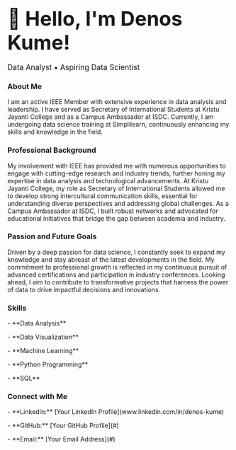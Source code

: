 # <span style="font-size: 1.6em;">👋 Hello, I'm Denos Kume!</span>

<span style="font-size: 1.2em;">Data Analyst • Aspiring Data Scientist</span>

### <span style="font-size: 1.0em;">About Me</span>
<section>
  <p>I am an active IEEE Member with extensive experience in data analysis and leadership. I have served as Secretary of International Students at Kristu Jayanti College and as a Campus Ambassador at ISDC. Currently, I am undergoing data science training at Simplilearn, continuously enhancing my skills and knowledge in the field.</p>
</section>

### <span style="font-size: 1.0em;">Professional Background</span>
<section>
  <p>My involvement with IEEE has provided me with numerous opportunities to engage with cutting-edge research and industry trends, further honing my expertise in data analysis and technological advancements. At Kristu Jayanti College, my role as Secretary of International Students allowed me to develop strong intercultural communication skills, essential for understanding diverse perspectives and addressing global challenges. As a Campus Ambassador at ISDC, I built robust networks and advocated for educational initiatives that bridge the gap between academia and industry.</p>
</section>

### <span style="font-size: 1.0em;">Passion and Future Goals</span>
<section>
  <p>Driven by a deep passion for data science, I constantly seek to expand my knowledge and stay abreast of the latest developments in the field. My commitment to professional growth is reflected in my continuous pursuit of advanced certifications and participation in industry conferences. Looking ahead, I aim to contribute to transformative projects that harness the power of data to drive impactful decisions and innovations.</p>
</section>

### <span style="font-size: 1.0em;">Skills</span>
<section>
  <p>- **Data Analysis**</p>
  <p>- **Data Visualization**</p>
  <p>- **Machine Learning**</p>
  <p>- **Python Programming**</p>
  <p>- **SQL**</p>
</section>

### <span style="font-size: 1.0em;">Connect with Me</span>
<section>
  <p>- **LinkedIn:** [Your LinkedIn Profile](www.linkedin.com/in/denos-kume)</p>
  <p>- **GitHub:** [Your GitHub Profile](#)</p>
  <p>- **Email:** [Your Email Address](#)</p>
</section>
